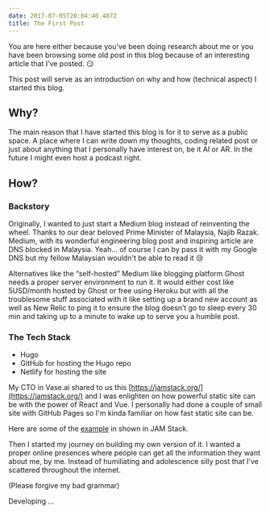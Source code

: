 ```yaml
---
date: 2017-07-05T20:04:40.407Z
title: The First Post
---
```


You are here either because you’ve been doing research about me or you have been browsing some old post in this blog because of an interesting article that I’ve posted. 😏 

This post will serve as an introduction on why and how (technical aspect) I started this blog. 

## Why? 
The main reason that I have started this blog is for it to serve as a public space. A place where I can write down my thoughts, coding related post or just about anything that I personally have interest on, be it AI or AR. In the future I might even host a podcast right.

## How? 
### Backstory
Originally, I wanted to just start a Medium blog instead of reinventing the wheel. Thanks to our dear beloved Prime Minister of Malaysia, Najib Razak. Medium, with its wonderful engineering blog post and inspiring article are DNS blocked in Malaysia. Yeah... of course I can by pass it with my Google DNS but my fellow Malaysian wouldn't be able to read it 😢

Alternatives like the “self-hosted” Medium like blogging platform Ghost needs a proper server environment to run it. It would either cost like 5USD/month hosted by Ghost or free using Heroku but with all the troublesome stuff associated with it like setting up a brand new account as well as New Relic to ping it to ensure the blog doesn’t go to sleep every 30 min and taking up to a minute to wake up to serve you a humble post.
### The Tech Stack
- Hugo 
- GitHub for hosting the Hugo repo
- Netlify for hosting the site

My CTO in Vase.ai shared to us this [https://jamstack.org/](https://jamstack.org/) and I was enlighten on how powerful static site can be with the power of React and Vue. I personally had done a couple of small site with GitHub Pages so I'm kinda familiar on how fast static site can be. 

Here are some of the [example](https://jamstack.org/examples/) in shown in JAM Stack. 

Then I started my journey on building my own version of it. I wanted a proper online presences where people can get all the information they want about me, by me. Instead of humiliating and adolescence silly post that I've scattered throughout the internet. 

(Please forgive my bad grammar) 

Developing …  
